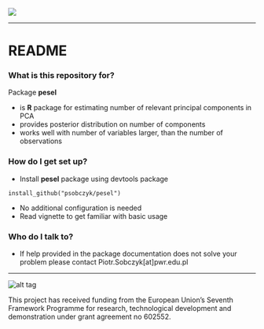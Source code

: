 
[<img src="http://www.ideal.rwth-aachen.de/wp-content/uploads/2013/08/banner1.png">](http://www.ideal.rwth-aachen.de/)

-------------

# README #

### What is this repository for? ###

Package **pesel**

* is **R** package for estimating number of relevant principal components in PCA
* provides posterior distribution on number of components
* works well with number of variables larger, than the number of observations


### How do I get set up? ###

* Install **pesel** package using devtools package
```
install_github("psobczyk/pesel")
```
* No additional configuration is needed
* Read vignette to get familiar with basic usage

### Who do I talk to? ###
* If help provided in the package documentation does not solve your problem
please contact Piotr.Sobczyk[at]pwr.edu.pl

-------------
![alt tag](http://www.ideal.rwth-aachen.de/wp-content/uploads/2014/03/EU_logo_flag_yellow_small-without-padding.png)

This project has received funding from the European Union’s
Seventh Framework Programme for research, technological
development and demonstration under grant agreement no 602552.
